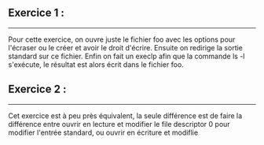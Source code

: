 ## Exercice 1 :
---
Pour cette exercice, on ouvre juste le fichier foo avec les options pour l'écraser ou le créer et avoir le droit d'écrire.
Ensuite on redirige la sortie standard sur ce fichier.
Enfin on fait un execlp afin que la commande ls -l s'exécute, le résultat est alors écrit dans le fichier foo.

## Exercice 2 :
---
Cet exercice est à peu près équivalent, la seule différence est de faire la différence entre ouvrir en lecture et modifier le file descriptor 0 pour modifier l'entrée standard, ou ouvrir en écriture et modiflie